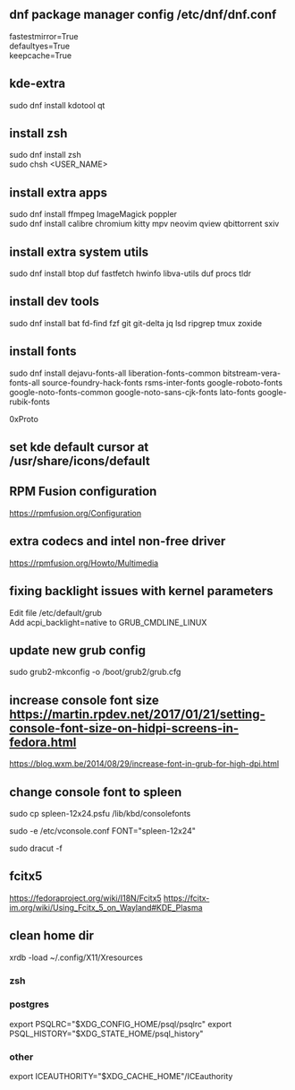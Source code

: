 ## dnf package manager config /etc/dnf/dnf.conf
fastestmirror=True\
defaultyes=True\
keepcache=True


## kde-extra
sudo dnf install kdotool qt


## install zsh
sudo dnf install zsh\
sudo chsh <USER_NAME>


## install extra apps
sudo dnf install ffmpeg ImageMagick poppler\
sudo dnf install calibre chromium kitty mpv neovim qview qbittorrent sxiv


## install extra system utils
sudo dnf install btop duf fastfetch hwinfo libva-utils duf procs tldr


## install dev tools
sudo dnf install bat fd-find fzf git git-delta jq lsd ripgrep tmux zoxide


## install fonts
sudo dnf install dejavu-fonts-all liberation-fonts-common bitstream-vera-fonts-all source-foundry-hack-fonts rsms-inter-fonts google-roboto-fonts google-noto-fonts-common google-noto-sans-cjk-fonts lato-fonts google-rubik-fonts

0xProto


## set kde default cursor at /usr/share/icons/default


## RPM Fusion configuration
https://rpmfusion.org/Configuration

## extra codecs and intel non-free driver
https://rpmfusion.org/Howto/Multimedia


## fixing backlight issues with kernel parameters
Edit file /etc/default/grub \
Add acpi_backlight=native to GRUB_CMDLINE_LINUX


## update new grub config
sudo grub2-mkconfig -o /boot/grub2/grub.cfg


## increase console font size https://martin.rpdev.net/2017/01/21/setting-console-font-size-on-hidpi-screens-in-fedora.html
https://blog.wxm.be/2014/08/29/increase-font-in-grub-for-high-dpi.html


## change console font to spleen
sudo cp spleen-12x24.psfu /lib/kbd/consolefonts

sudo -e /etc/vconsole.conf
FONT="spleen-12x24"

sudo dracut -f


## fcitx5
https://fedoraproject.org/wiki/I18N/Fcitx5
https://fcitx-im.org/wiki/Using_Fcitx_5_on_Wayland#KDE_Plasma


## clean home dir

xrdb -load ~/.config/X11/Xresources
### zsh

### postgres
export PSQLRC="$XDG_CONFIG_HOME/psql/psqlrc"
export PSQL_HISTORY="$XDG_STATE_HOME/psql_history"
### other
export ICEAUTHORITY="$XDG_CACHE_HOME"/ICEauthority

